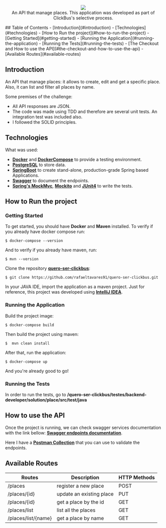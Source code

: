 <p align="center">
  <img src="https://github.com/rafaeltavares91/quero-ser-clickbus/tree/master/testes/backend-developer/solution/place/src/main/resources/static/clickbuschallenge.png">
  </br>
  An API that manage places. This application was developed as part of ClickBus's selective process.
</p>
## Table of Contents
- [Introduction](#introduction)
- [Technologies](#technologies)
- [How to Run the project](#how-to-run-the-project)
  - [Getting Started](#getting-started)
  - [Running the Application](#running-the-application)
  - [Running the Tests](#running-the-tests)
- [The Checkout and How to use the API](#the-checkout-and-how-to-use-the-api)
  - [Available Routes](#available-routes)  
  
## Introduction
An API that manage places: it allows to create, edit and get a specific place. Also, it can list and filter all places by name.

Some premises of the challenge:
- All API responses are JSON.
- The code was made using TDD and therefore are several unit tests. An integration test was included also.
- I followed the SOLID principles.

## Technologies
What was used:
- **[Docker](https://docs.docker.com)** and **[DockerCompose](https://docs.docker.com/compose/)** to provide a testing environment.
- **[PostgreSQL](https://www.postgresql.org/)** to store data.
- **[SpringBoot](https://spring.io/projects/spring-boot)** to create stand-alone, production-grade Spring based Applications.
- **[Swagger](https://swagger.io/)** to document the endpoints.
- **[Spring's MockMvc](https://spring.io/guides/gs/testing-web/)**, **[Mockito](https://site.mockito.org/)** and **[JUnit4](https://junit.org/junit4/)** to write the tests.

## How to Run the project
### Getting Started
To get started, you should have **Docker** and **Maven** installed. To verify if you already have docker compose run:
```
$ docker-compose --version
```
And to verify if you already have maven, run:
```
$ mvn --version 
```
Clone the repository **[quero-ser-clickbus](https://github.com/rafaeltavares91/quero-ser-clickbus)**:
```
$ git clone https://github.com/rafaeltavares91/quero-ser-clickbus.git
```
In your JAVA IDE, import the application as a maven project. Just for reference, this project was developed using **[IntelliJ IDEA](https://www.jetbrains.com/idea/)**.

### Running the Application
Build the project image:
```
$ docker-compose build
```
Then build the project using maven:
```
$  mvn clean install
```
After that, run the application:
```
$ docker-compose up
```
And you're already good to go!

### Running the Tests
In order to run the tests, go to **/quero-ser-clickbus/testes/backend-developer/solution/place/src/test/java**

## How to use the API
Once the project is running, we can check swagger services documentation with the link bellow: **[Swagger endpoints documentation](http://localhost:8080/swagger-ui.html)**.

Here I have a **[Postman Collection](https://github.com/rafaeltavares91/quero-ser-clickbus/blob/master/testes/backend-developer/solution/place/src/main/resources/static/ClickBusChallenge.postman_collection.json)** that you can use to validate the endpoints.

## Available Routes 

| Routes                 | Description                      | HTTP Methods |
|------------------------|----------------------------------|--------------|
|/places                 | register a new place             | POST         |
|/places/{id}            | update an existing place         | PUT          |
|/places/{id}            | get a place by the id            | GET          |
|/places/list            | list all the places              | GET          |
|/places/list/{name}     | get a place by name              | GET          |

